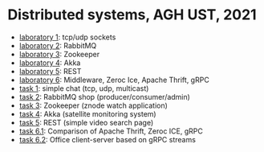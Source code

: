 # Distributed systems, AGH UST, 2021

* [laboratory 1](./lab1): tcp/udp sockets
* [laboratory 2](./lab2): RabbitMQ 
* [laboratory 3](./lab3): Zookeeper 
* [laboratory 4](./lab4): Akka 
* [laboratory 5](./lab5): REST 
* [laboratory 6](./lab6): Middleware, Zeroc Ice, Apache Thrift, gRPC
* [task 1](./zad1): simple chat (tcp, udp, multicast)
* [task 2](./zad2): RabbitMQ shop (producer/consumer/admin)
* [task 3](./zad3): Zookeeper (znode watch application)
* [task 4](./zad4): Akka (satellite monitoring system)
* [task 5](./zad5): REST (simple video search page)
* [task 6.1](./zad6/zad_i1): Comparison of Apache Thrift, Zeroc ICE, gRPC
* [task 6.2](./zad6/zad_a3): Office client-server based on gRPC streams